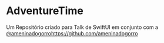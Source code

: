 # AdventureTime
Um Repositório criado para Talk de SwiftUI em conjunto com a [@ameninadogorro](https://github.com/ameninadogorro)https://github.com/ameninadogorro
